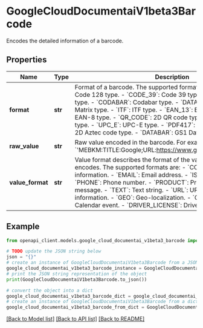 # GoogleCloudDocumentaiV1beta3Barcode

Encodes the detailed information of a barcode.

## Properties

Name | Type | Description | Notes
------------ | ------------- | ------------- | -------------
**format** | **str** | Format of a barcode. The supported formats are: - &#x60;CODE_128&#x60;: Code 128 type. - &#x60;CODE_39&#x60;: Code 39 type. - &#x60;CODE_93&#x60;: Code 93 type. - &#x60;CODABAR&#x60;: Codabar type. - &#x60;DATA_MATRIX&#x60;: 2D Data Matrix type. - &#x60;ITF&#x60;: ITF type. - &#x60;EAN_13&#x60;: EAN-13 type. - &#x60;EAN_8&#x60;: EAN-8 type. - &#x60;QR_CODE&#x60;: 2D QR code type. - &#x60;UPC_A&#x60;: UPC-A type. - &#x60;UPC_E&#x60;: UPC-E type. - &#x60;PDF417&#x60;: PDF417 type. - &#x60;AZTEC&#x60;: 2D Aztec code type. - &#x60;DATABAR&#x60;: GS1 DataBar code type. | [optional] 
**raw_value** | **str** | Raw value encoded in the barcode. For example: &#x60;&#39;MEBKM:TITLE:Google;URL:https://www.google.com;;&#39;&#x60;. | [optional] 
**value_format** | **str** | Value format describes the format of the value that a barcode encodes. The supported formats are: - &#x60;CONTACT_INFO&#x60;: Contact information. - &#x60;EMAIL&#x60;: Email address. - &#x60;ISBN&#x60;: ISBN identifier. - &#x60;PHONE&#x60;: Phone number. - &#x60;PRODUCT&#x60;: Product. - &#x60;SMS&#x60;: SMS message. - &#x60;TEXT&#x60;: Text string. - &#x60;URL&#x60;: URL address. - &#x60;WIFI&#x60;: Wifi information. - &#x60;GEO&#x60;: Geo-localization. - &#x60;CALENDAR_EVENT&#x60;: Calendar event. - &#x60;DRIVER_LICENSE&#x60;: Driver&#39;s license. | [optional] 

## Example

```python
from openapi_client.models.google_cloud_documentai_v1beta3_barcode import GoogleCloudDocumentaiV1beta3Barcode

# TODO update the JSON string below
json = "{}"
# create an instance of GoogleCloudDocumentaiV1beta3Barcode from a JSON string
google_cloud_documentai_v1beta3_barcode_instance = GoogleCloudDocumentaiV1beta3Barcode.from_json(json)
# print the JSON string representation of the object
print(GoogleCloudDocumentaiV1beta3Barcode.to_json())

# convert the object into a dict
google_cloud_documentai_v1beta3_barcode_dict = google_cloud_documentai_v1beta3_barcode_instance.to_dict()
# create an instance of GoogleCloudDocumentaiV1beta3Barcode from a dict
google_cloud_documentai_v1beta3_barcode_from_dict = GoogleCloudDocumentaiV1beta3Barcode.from_dict(google_cloud_documentai_v1beta3_barcode_dict)
```
[[Back to Model list]](../README.md#documentation-for-models) [[Back to API list]](../README.md#documentation-for-api-endpoints) [[Back to README]](../README.md)


